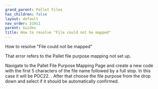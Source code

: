 ```yaml
---
grand_parent: Pallet Files
has_children: false
layout: default
nav_order: 31911
parent: Guides
title: How to resolve "File could not be mapped"
---
```


How to resolve "File could not be mapped"

That error refers to the Pallet file purpose mapping not set up.

  
Navigate to the Pallet File Purpose Mapping Page and create a new code with the first 5 characters of the file name followed by a full stop. In this case it will be POC22. . After that choose the file purpose from the drop down and select if it should be automatically confirmed.